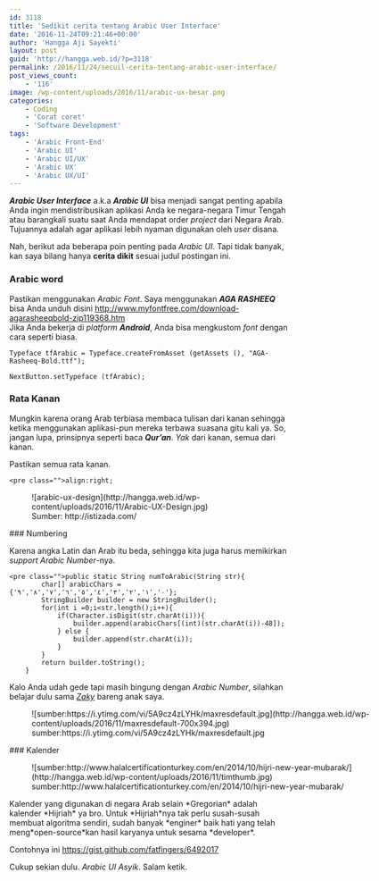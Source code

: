 ```yaml
---
id: 3118
title: 'Sedikit cerita tentang Arabic User Interface'
date: '2016-11-24T09:21:46+00:00'
author: 'Hangga Aji Sayekti'
layout: post
guid: 'http://hangga.web.id/?p=3118'
permalink: /2016/11/24/secuil-cerita-tentang-arabic-user-interface/
post_views_count:
    - '116'
image: /wp-content/uploads/2016/11/arabic-ux-besar.png
categories:
    - Coding
    - 'Corat coret'
    - 'Software Development'
tags:
    - 'Arabic Front-End'
    - 'Arabic UI'
    - 'Arabic UI/UX'
    - 'Arabic UX'
    - 'Arabic UX/UI'
---
```


***Arabic User Interface*** a.k.a ***Arabic UI*** bisa menjadi sangat penting apabila Anda ingin mendistribusikan aplikasi Anda ke negara-negara Timur Tengah atau barangkali suatu saat Anda mendapat order *project* dari Negara Arab. Tujuannya adalah agar aplikasi lebih nyaman digunakan oleh *user* disana.

Nah, berikut ada beberapa poin penting pada *Arabic UI*. Tapi tidak banyak, kan saya bilang hanya **cerita dikit** sesuai judul postingan ini.

### Arabic word

Pastikan menggunakan *Arabic Font*. Saya menggunakan ***AGA RASHEEQ*** bisa Anda unduh disini <http://www.myfontfree.com/download-agarasheeqbold-zip119368.htm>  
Jika Anda bekerja di *platform **Android***, Anda bisa mengkustom *font* dengan cara seperti biasa.

```
Typeface tfArabic = Typeface.createFromAsset (getAssets (), "AGA-Rasheeq-Bold.ttf");

NextButton.setTypeface (tfArabic);
```

### Rata Kanan

Mungkin karena orang Arab terbiasa membaca tulisan dari kanan sehingga ketika menggunakan aplikasi-pun mereka terbawa suasana gitu kali ya. So, jangan lupa, prinsipnya seperti baca ***Qur’an***. *Yak* dari kanan, semua dari kanan.

Pastikan semua rata kanan.

```
<pre class="">align:right;
```

<figure aria-describedby="caption-attachment-3121" class="wp-caption aligncenter" id="attachment_3121" style="width: 450px">![arabic-ux-design](http://hangga.web.id/wp-content/uploads/2016/11/Arabic-UX-Design.jpg)<figcaption class="wp-caption-text" id="caption-attachment-3121">Sumber: http://istizada.com/</figcaption></figure>### Numbering

Karena angka Latin dan Arab itu beda, sehingga kita juga harus memikirkan *support Arabic Number*-nya.

```
<pre class="">public static String numToArabic(String str){
        char[] arabicChars = {'٠','١','٢','٣','٤','٥','٦','٧','٨','٩'};
        StringBuilder builder = new StringBuilder();
        for(int i =0;i<str.length();i++){
            if(Character.isDigit(str.charAt(i))){
                builder.append(arabicChars[(int)(str.charAt(i))-48]);
            } else {
                builder.append(str.charAt(i));
            }
        }
        return builder.toString();
    }
```

Kalo Anda udah gede tapi masih bingung dengan *Arabic Number*, silahkan belajar dulu sama [*Zaky*](https://www.youtube.com/watch?v=5A9cz4zLYHk) bareng anak saya.

<figure aria-describedby="caption-attachment-3125" class="wp-caption aligncenter" id="attachment_3125" style="width: 616px">![sumber:https://i.ytimg.com/vi/5A9cz4zLYHk/maxresdefault.jpg](http://hangga.web.id/wp-content/uploads/2016/11/maxresdefault-700x394.jpg)<figcaption class="wp-caption-text" id="caption-attachment-3125">sumber:https://i.ytimg.com/vi/5A9cz4zLYHk/maxresdefault.jpg</figcaption></figure>### Kalender

<figure aria-describedby="caption-attachment-3124" class="wp-caption aligncenter" id="attachment_3124" style="width: 599px">![sumber:http://www.halalcertificationturkey.com/en/2014/10/hijri-new-year-mubarak/](http://hangga.web.id/wp-content/uploads/2016/11/timthumb.jpg)<figcaption class="wp-caption-text" id="caption-attachment-3124">sumber:http://www.halalcertificationturkey.com/en/2014/10/hijri-new-year-mubarak/</figcaption></figure>Kalender yang digunakan di negara Arab selain *Gregorian* adalah kalender *Hijriah* ya bro.  
Untuk *Hijriah*nya tak perlu susah-susah membuat algoritma sendiri, sudah banyak *enginer* baik hati yang telah meng*open-source*kan hasil karyanya untuk sesama *developer*.

Contohnya ini <https://gist.github.com/fatfingers/6492017>

Cukup sekian dulu. *Arabic UI Asyik*. Salam ketik.